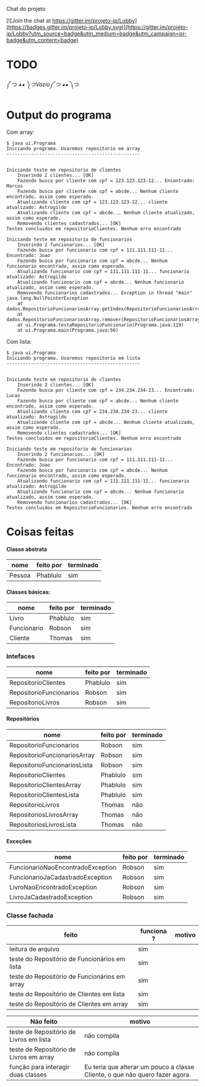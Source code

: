 Chat do projeto

[![Join the chat at https://gitter.im/projeto-ip/Lobby](https://badges.gitter.im/projeto-ip/Lobby.svg)](https://gitter.im/projeto-ip/Lobby?utm_source=badge&utm_medium=badge&utm_campaign=pr-badge&utm_content=badge)

# TODO #

 ༼ つ ◕_◕ ༽つVazio༼ つ ◕_◕ ༽つ

# Output do programa
Com array:
```
$ java ui.Programa
Iniciando programa. Usaremos repositorio em array
-------------------------------------------------


Iniciando teste em repositorio de clientes
	Inserindo 2 clientes... [OK]
	Fazendo busca por cliente com cpf = 123.123.123-12... Encontrado: Marcos
	Fazendo busca por cliente com cpf = abcde... Nenhum cliente encontrado, assim como esperado.
	Atualizando cliente com cpf = 123.123.123-12... cliente atualizado: Astrogildo
	Atualizando cliente com cpf = abcde... Nenhum cliente atualizado, assim como esperado.
	Removendo clientes cadastrados... [OK]
Testes concluidos em repositorioClientes. Nenhum erro encontrado

Iniciando teste em repositorio de funcionarios
	Inserindo 2 funcionarios... [OK]
	Fazendo busca por funcionario com cpf = 111.111.111-11... Encontrado: Joao
	Fazendo busca por funcionario com cpf = abcde... Nenhum funcionario encontrado, assim como esperado.
	Atualizando funcionario com cpf = 111.111.111-11... funcionario atualizado: Astrogildo
	Atualizando funcionario com cpf = abcde... Nenhum funcionario atualizado, assim como esperado.
	Removendo funcionarios cadastrados... Exception in thread "main" java.lang.NullPointerException
	at dados.RepositorioFuncionariosArray.getIndex(RepositorioFuncionariosArray.java:20)
	at dados.RepositorioFuncionariosArray.remover(RepositorioFuncionariosArray.java:68)
	at ui.Programa.testaRepositorioFuncionario(Programa.java:119)
	at ui.Programa.main(Programa.java:56)
```
Com lista:
```
$ java ui.Programa
Iniciando programa. Usaremos repositorio em lista
-------------------------------------------------


Iniciando teste em repositorio de clientes
	Inserindo 2 clientes... [OK]
	Fazendo busca por cliente com cpf = 234.234.234-23... Encontrado: Lucas
	Fazendo busca por cliente com cpf = abcde... Nenhum cliente encontrado, assim como esperado.
	Atualizando cliente com cpf = 234.234.234-23... cliente atualizado: Astrogildo
	Atualizando cliente com cpf = abcde... Nenhum cliente atualizado, assim como esperado.
	Removendo clientes cadastrados... [OK]
Testes concluidos em repositorioClientes. Nenhum erro encontrado

Iniciando teste em repositorio de funcionarios
	Inserindo 2 funcionarios... [OK]
	Fazendo busca por funcionario com cpf = 111.111.111-11... Encontrado: Joao
	Fazendo busca por funcionario com cpf = abcde... Nenhum funcionario encontrado, assim como esperado.
	Atualizando funcionario com cpf = 111.111.111-11... funcionario atualizado: Astrogildo
	Atualizando funcionario com cpf = abcde... Nenhum funcionario atualizado, assim como esperado.
	Removendo funcionarios cadastrados... [OK]
Testes concluidos em RepositorioFuncionarios. Nenhum erro encontrado
```

# Coisas feitas #

#### Classe abstrata ####

| nome | feito por | terminado
|------|-----------|----------|
| Pessoa | Phablulo | sim

#### Classes básicas: ####

| nome | feito por | terminado
|------|-----------|----------|
| Livro | Phablulo  | sim
| Funcionario | Robson | sim
| Cliente | Thomas | sim


### Intefaces ###

| nome | feito por | terminado
|------|-----------|-----------|
| RepositorioClientes | Phablulo | sim
| RepositorioFuncionarios | Robson | sim
| RepositorioLivros | Robson | sim


#### Repositórios ####

| nome | feito por | terminado |
|------|-----------|-----------|
| RepositorioFuncionarios | Robson | sim
| RepositorioFuncionariosArray | Robson | sim
| RepositorioFuncionariosLista | Robson | sim
| RepositorioClientes | Phablulo | sim
| RepositorioClientesArray | Phablulo | sim
| RepositorioClientesLista | Phablulo | sim
| RepositorioLivros | Thomas | não
| RepositoriosLivrosArray | Thomas | não
| RepositoriosLivrosLista | Thomas | não

#### Exceções ####
| nome | feito por | terminado |
|------|-----------|-----------|
| FuncionarioNaoEncontradoException | Robson | sim
| FuncionarioJaCadastradoException | Robson | sim
| LivroNaoEncontradoException | Robson | sim
| LivroJaCadastradoException | Robson | sim


### Classe fachada ###


| feito | funciona ? | motivo
|-------|------------|---------
| leitura de arquivo | sim |
| teste do Repositório de Funcionários em lista | sim
| teste do Repositório de Funcionários em array | sim
| teste do Repositório de Clientes em lista | sim |
| teste do Repositório de Clientes em array | sim |

| **Não** feito | motivo |
|---------------|--------|
| teste de Repositório de Livros em lista | não compila
| teste de Repositório de Livros em array | não compila
| função para interagir duas classes | Eu teria que alterar um pouco a classe Cliente, o que não quero fazer agora.

